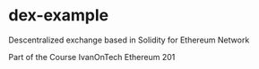 # dex-example
Descentralized exchange based in Solidity for Ethereum Network

Part of the Course IvanOnTech Ethereum 201
